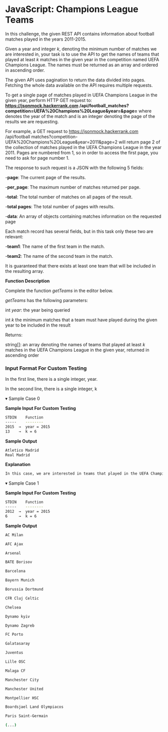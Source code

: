 # JavaScript: Champions League Teams

In this challenge, the given REST API contains information about football matches played in the years 2011-2015.

Given a year and integer _k_, denoting the minimum number of matches we are interested in, your task is to use the API to get the names of teams that played at least _k_ matches in the given year in the competition named UEFA Champions League. The names must be returned as an array and ordered in ascending order.

The given API uses pagination to return the data divided into pages. Fetching the whole data available on the API requires multiple requests.

To get a single page of matches played in UEFA Champions League in the given year, perform HTTP GET request to: **https://jsonmock.hackerrank.com /api/football_matches?competition=UEFA%20Champions%20League&year=<year>&page=<pageNumber>** where <year> denotes the year of the match and <pageNumber> is an integer denoting the page of the results we are requesting.

For example, a GET request to https://jsonmock.hackerrank.com /api/football matches?competition-UEFA%20Champions%2OLeague&year=2011&page=2 will return page 2 of the collection of matches played in the UEFA Champions League in the year 2011. Pages are numbered from 1, so in order to access the first page, you need to ask for page number 1.

The response to such request is a JSON with the following 5 fields:

-**page**: The current page of the results.

-**per_page**: The maximum number of matches returned per page.

-**total**: The total number of matches on all pages of the result.

-**total pages**: The total number of pages with results. 

-**data**: An array of objects containing matches information on the requested page

Each match record has several fields, but in this task only these two are relevant:

-**team1**: The name of the first team in the match.

-**team2**: The name of the second team in the match.

It is guaranteed that there exists at least one team that will be included in the resulting array.

**Function Description**

Complete the function _getTeams_ in the editor below.

_getTeams_ has the following parameters: 

int _year_: the year being queried

int _k_ the minimum matches that a team must have played during the given year to be included in the result 

Returns:

string[]: an array denoting the names of teams that played at least _k_ matches in the UEFA Champions League in the given year, returned in ascending order

### Input Format For Custom Testing

In the first line, there is a single integer, year. 

In the second line, there is a single integer, k

▾ Sample Case 0

**Sample Input For Custom Testing**
```bash
STDIN    Function
-----    --------
2015  →  year = 2015
13    →  k = 6
```

**Sample Output**
```bash
Atletico Madrid
Real Madrid
```

**Explanation**
```bash
In this case, we are interested in teams that played in the UEFA Champions League in the year 2015 and played in at (...)
```

▾ Sample Case 1

**Sample Input For Custom Testing**
```bash
STDIN    Function
-----    --------
2012  →  year = 2015
6     →  k = 6
```

**Sample Output**
```bash
AC Milan

AFC Ajax

Arsenal

BATE Borisov

Barcelona

Bayern Munich

Borussia Dortmund

CFR Cluj Celtic

Chelsea

Dynamo kyiv

Dynamo Zagreb

FC Porto

Galatasaray

Juventus

Lille OSC

Malaga CF

Manchester City

Manchester United

Montpellier HSC

Boardsjael Land Olympiacos

Paris Saint-Germain

(...)
```